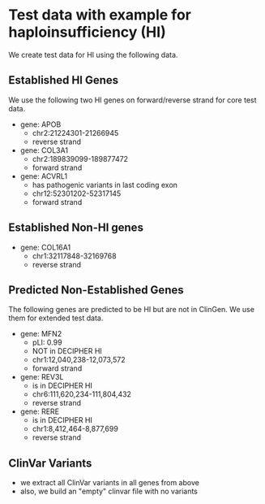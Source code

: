 # Test data with example for haploinsufficiency (HI)

We create test data for HI using the following data.

## Established HI Genes

We use the following two HI genes on forward/reverse strand for core test data.

- gene: APOB
    - chr2:21224301-21266945
    - reverse strand
- gene: COL3A1
    - chr2:189839099-189877472
    - forward strand
- gene: ACVRL1
    - has pathogenic variants in last coding exon
    - chr12:52301202-52317145
    - forward strand

## Established Non-HI genes

- gene: COL16A1
    - chr1:32117848-32169768
    - reverse strand

## Predicted Non-Established Genes

The following genes are predicted to be HI but are not in ClinGen.
We use them for extended test data.

- gene: MFN2
    - pLI: 0.99
    - NOT in DECIPHER HI
    - chr1:12,040,238-12,073,572
    - forward strand
- gene: REV3L
    - is in DECIPHER HI
    - chr6:111,620,234-111,804,432
    - reverse strand
- gene: RERE
    - is in DECIPHER HI
    - chr1:8,412,464-8,877,699
    - reverse strand

## ClinVar Variants

- we extract all ClinVar variants in all genes from above
- also, we build an "empty" clinvar file with no variants
